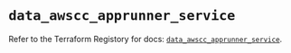 # `data_awscc_apprunner_service`

Refer to the Terraform Registory for docs: [`data_awscc_apprunner_service`](https://registry.terraform.io/providers/hashicorp/awscc/0.70.0/docs/data-sources/apprunner_service).
